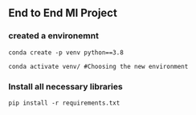 ## End to End Ml Project

### created a environemnt

```
conda create -p venv python==3.8

conda activate venv/ #Choosing the new environment
```

### Install all necessary libraries
```
pip install -r requirements.txt

```
